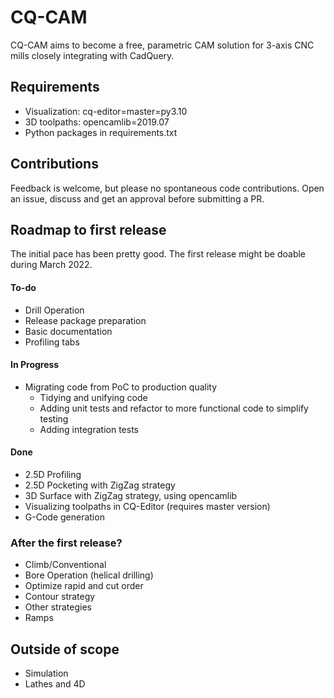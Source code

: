 CQ-CAM
====

CQ-CAM aims to become a free, parametric CAM solution for
3-axis CNC mills closely integrating with CadQuery. 

Requirements
---

* Visualization: cq-editor=master=py3.10
* 3D toolpaths: opencamlib=2019.07
* Python packages in requirements.txt


Contributions
---
Feedback is welcome, but please no spontaneous code contributions.
Open an issue, discuss and get an approval before submitting a PR.


Roadmap to first release
---
The initial pace has been pretty good. The first release might be doable 
during March 2022. 

#### To-do
* Drill Operation
* Release package preparation
* Basic documentation
* Profiling tabs


#### In Progress
* Migrating code from PoC to production quality
  * Tidying and unifying code
  * Adding unit tests and refactor to more functional code to simplify testing
  * Adding integration tests
  
#### Done
* 2.5D Profiling
* 2.5D Pocketing with ZigZag strategy
* 3D Surface with ZigZag strategy, using opencamlib
* Visualizing toolpaths in CQ-Editor (requires master version)
* G-Code generation

### After the first release?
* Climb/Conventional
* Bore Operation (helical drilling)
* Optimize rapid and cut order
* Contour strategy
* Other strategies
* Ramps


Outside of scope
---

* Simulation
* Lathes and 4D


